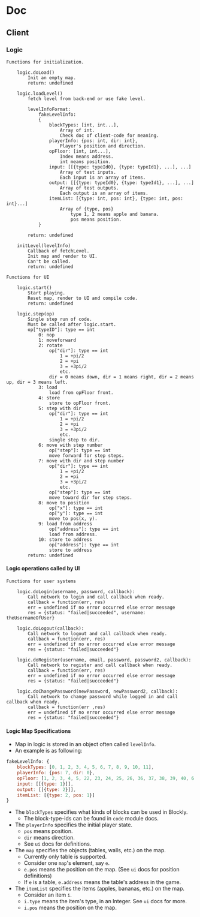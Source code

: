 # Doc

## Client

### Logic

	Functions for initialization.

		logic.doLoad()
			Init an empty map.
			return: undefined

		logic.loadLevel()
			fetch level from back-end or use fake level.

			levelInfoFormat:
				fakeLevelInfo:
				{
					blockTypes: [int, int...],
						Array of int.
						Check doc of client-code for meaning.
					playerInfo: {pos: int, dir: int},
						Player's position and direction.
					opFloor: [int, int...],
						Index means address.
						int means position.
					input: [[{type: typeId0}, {type: typeId1}, ...], ...]
						Array of test inputs.
						Each input is an array of items.
					output: [[{type: typeId0}, {type: typeId1}, ...], ...]
						Array of test outputs.
						Each output is an array of items.
					itemList: [{type: int, pos: int}, {type: int, pos: int}...]
						Array of {type, pos}
							type 1, 2 means apple and banana.
							pos means position.
				}

			return: undefined

		initLevel(levelInfo)
			Callback of fetchLevel.
			Init map and render to UI.
			Can't be called.
			return: undefined

	Functions for UI

		logic.start()
			Start playing.
			Reset map, render to UI and compile code.
			return: undefined

		logic.step(op)
			Single step run of code.
			Must be called after logic.start.
			op["typeID"]: type == int
				0: nop
				1: moveforward
				2: rotate
					op["dir"]: type == int
						1 = +pi/2
						2 = +pi
						3 = +3pi/2
						etc.
					dir = 0 means down, dir = 1 means right, dir = 2 means up, dir = 3 means left.
				3: load
					load from opFloor front.
				4: store
					store to opFloor front.
				5: step with dir
					op["dir"]: type == int
						1 = +pi/2
						2 = +pi
						3 = +3pi/2
						etc.
					single step to dir.
				6: move with step number
					op["step"]: type == int
					move forward for step steps.
				7: move with dir and step number
					op["dir"]: type == int
						1 = +pi/2
						2 = +pi
						3 = +3pi/2
						etc.
					op["step"]: type == int
					move toward dir for step steps.
				8: move to position
					op["x"]: type == int
					op["y"]: type == int
					move to pos(x, y).
				9: load from address
					op["address"]: type == int
					load from address.
				10: store to address
					op["address"]: type == int
					store to address
			return: undefined

#### Logic operations called by UI

	Functions for user systems

		logic.doLogin(username, password, callback):
			Call network to login and call callback when ready.
			callback = function(err, res)
			err = undefined if no error occurred else error message
			res = {status: "failed|succeeded", username: theUsernameOfUser}

		logic.doLogout(callback):
			Call network to logout and call callback when ready.
			callback = function(err, res)
			err = undefined if no error occurred else error message
			res = {status: "failed|succeeded"}

		logic.doRegister(username, email, password, password2, callback):
			Call network to register and call callback when ready.
			callback = function(err, res)
			err = undefined if no error occurred else error message
			res = {status: "failed|succeeded"}

		logic.doChangePassword(newPassword, newPassword2, callback):
			Call network to change password while logged in and call callback when ready.
			callback = function(err ,res)
			err = undefined if no error occurred else error message
			res = {status: "failed|succeeded"}

#### Logic Map Specifications

* Map in logic is stored in an object often called `levelInfo`.
* An example is as following:
```JavaScript
fakeLevelInfo: {
	blockTypes: [0, 1, 2, 3, 4, 5, 6, 7, 8, 9, 10, 11],
	playerInfo: {pos: 7, dir: 0},
	opFloor: [1, 2, 3, 4, 5, 22, 23, 24, 25, 26, 36, 37, 38, 39, 40, 6, 0],
	input: [[{type: 1}]],
	output: [[{type: 2}]],
	itemList: [{type: 2, pos: 1}]
}

```
* The `blockTypes` specifies what kinds of blocks can be used in Blockly.
  * The block-type-ids can be found in `code` module docs.
* The `playerInfo` specifies the initial player state.
  * `pos` means position.
  * `dir` means direction.
  * See `ui` docs for definitions.
* The `map` specifies the objects (tables, walls, etc.) on the map.
  * Currently only table is supported.
  * Consider one `map`'s element, say `e`.
  * `e.pos` means the position on the map. (See `ui` docs for position definitions)
  * If `e` is a table, `e.address` means the table's address in the game.
* The `itemList` specifies the items (apples, bananas, etc.) on the map.
  * Consider an item `i`.
  * `i.type` means the item's type, in an Integer. See `ui` docs for more.
  * `i.pos` means the position on the map.
